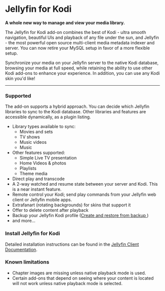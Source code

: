 # Jellyfin for Kodi
<!--
TODO
[![EmbyKodi_Banner](https://i.imgur.com/hx4cx41.png)](https://forum.jellyfin.org/)

[![Wiki](https://img.shields.io/badge/get%20started-wiki-brightgreen.svg)](https://github.com/MediaBrowser/plugin.video.emby/wiki) 
[![Forums](https://img.shields.io/badge/report%20issues-forums-3960C1.svg)](https://forum.jellyfin.org/)
[![Donate](https://img.shields.io/badge/donate-kofi-blue.svg)](https://ko-fi.com/A5354BI)
[![Emby](https://img.shields.io/badge/server-emby-52b54b.svg)](https://jellyfin.media/)
___
-->
**A whole new way to manage and view your media library.**

The Jellyfin for Kodi add-on combines the best of Kodi - ultra smooth navigation, beautiful UIs and playback of any file under the sun, and Jellyfin - the most powerful open source multi-client media metadata indexer and server. You can now retire your MySQL setup in favor of a more flexible setup.

Synchronize your media on your Jellyfin server to the native Kodi database, browsing your media at full speed, while retaining the ability to use other Kodi add-ons to enhance your experience. In addition, you can use any Kodi skin you'd like!
___

### Supported

The add-on supports a hybrid approach. You can decide which Jellyfin libraries to sync to the Kodi database. Other libraries and features are accessible dynamically, as a plugin listing.
- Library types available to sync:
  + Movies and sets
  + TV shows
  + Music videos
  + Music
- Other features supported:
  + Simple Live TV presentation
  + Home Videos & photos
  + Playlists
  + Theme media
- Direct play and transcode
- A 2-way watched and resume state between your server and Kodi. This is a near instant feature.
- Remote control your Kodi; send play commands from your Jellyfin web client or Jellyfin mobile apps.
- Extrafanart (rotating backgrounds) for skins that support it
- Offer to delete content after playback
- Backup your Jellyfin Kodi profile ([Create and restore from backup
](https://web.archive.org/web/20190202213116/https://github.com/MediaBrowser/plugin.video.emby/wiki/create-and-restore-from-backup))
- and more...

### Install Jellyfin for Kodi

Detailed installation instructions can be found in the [Jellyfin Client Documentation](https://docs.jellyfin.org/general/clients/clients.html#jellyfin-for-kodi).

<!-- Get started with the [wiki guide](https://github.com/MediaBrowser/plugin.video.emby/wiki) -->

### Known limitations
- Chapter images are missing unless native playback mode is used.
- Certain add-ons that depend on seeing where your content is located will not work unless native playback mode is selected.
